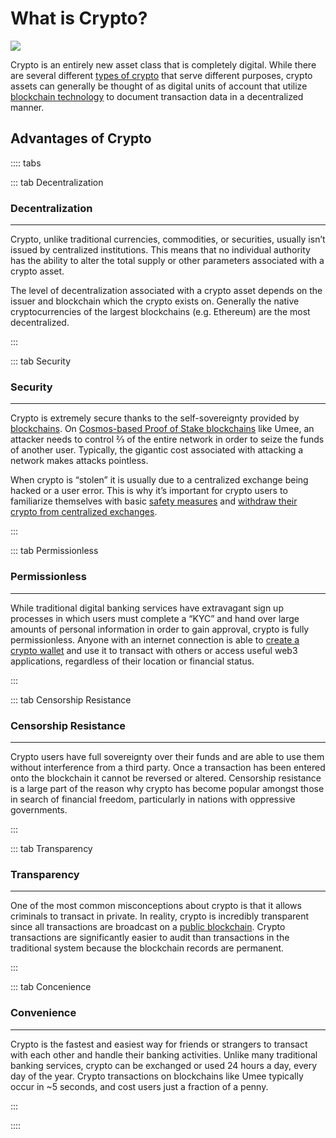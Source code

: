 # What is Crypto?

![](/bg/what-is-crypto.png)

Crypto is an entirely new asset class that is completely digital. While there are several different [types of crypto](/learn-the-basics/crypto-basics/types-of-crypto) that serve different purposes, crypto assets can generally be thought of as digital units of account that utilize [blockchain technology](/learn-the-basics/blockchain-basics/what-is-blockchain) to document transaction data in a decentralized manner. 

## Advantages of Crypto

:::: tabs

::: tab Decentralization

### Decentralization

****

Crypto, unlike traditional currencies, commodities, or securities, usually isn’t issued by centralized institutions. This means that no individual authority has the ability to alter the total supply or other parameters associated with a crypto asset. 

The level of decentralization associated with a crypto asset depends on the issuer and blockchain which the crypto exists on. Generally the native cryptocurrencies of the largest blockchains (e.g. Ethereum) are the most decentralized.

:::

::: tab Security

### Security

****

Crypto is extremely secure thanks to the self-sovereignty provided by [blockchains](/learn-the-basics/blockchain-basics/what-is-blockchain). On [Cosmos-based Proof of Stake blockchains](/learn-the-basics/cosmos-basics/what-is-cosmos) like Umee, an attacker needs to control ⅔ of the entire network in order to seize the funds of another user. Typically, the gigantic cost associated with attacking a network makes attacks pointless.

When crypto is “stolen” it is usually due to a centralized exchange being hacked or a user error. This is why it’s important for crypto users to familiarize themselves with basic [safety measures](/learn-the-basics/crypto-basics/crypto-safety) and [withdraw their crypto from centralized exchanges](/users/getting-started/funding-wallet).

:::

::: tab Permissionless

### Permissionless

****

While traditional digital banking services have extravagant sign up processes in which users must complete a “KYC” and hand over large amounts of personal information in order to gain approval, crypto is fully permissionless. Anyone with an internet connection is able to [create a crypto wallet](/users/getting-started/creating-wallet) and use it to transact with others or access useful web3 applications, regardless of their location or financial status.

:::

::: tab Censorship Resistance

### Censorship Resistance

****

Crypto users have full sovereignty over their funds and are able to use them without interference from a third party. Once a transaction has been entered onto the blockchain it cannot be reversed or altered. Censorship resistance is a large part of the reason why crypto has become popular amongst those in search of financial freedom, particularly in nations with oppressive governments.

:::

::: tab Transparency

### Transparency

****

One of the most common misconceptions about crypto is that it allows criminals to transact in private. In reality, crypto is incredibly transparent since all transactions are broadcast on a [public blockchain](/learn-the-basics/blockchain-basics/what-is-blcokchain). Crypto transactions are significantly easier to audit than transactions in the traditional system because the blockchain records are permanent. 

:::

::: tab Concenience

### Convenience

****

Crypto is the fastest and easiest way for friends or strangers to transact with each other and handle their banking activities. Unlike many traditional banking services, crypto can be exchanged or used 24 hours a day, every day of the year. Crypto transactions on blockchains like Umee typically occur in ~5 seconds, and cost users just a fraction of a penny.

:::

::::